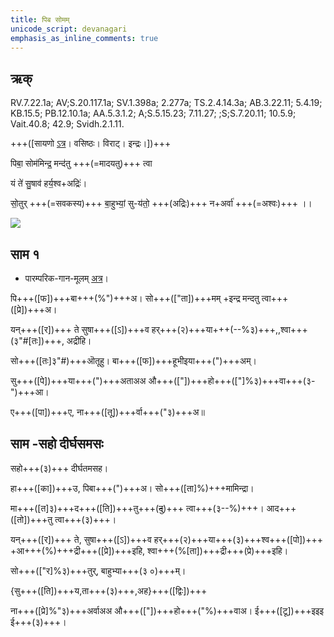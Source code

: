 ```yaml
---
title: पिब सोमम्  
unicode_script: devanagari  
emphasis_as_inline_comments: true
---   
```


## ऋक्

RV.7.22.1a; AV;S.20.117.1a; SV.1.398a; 2.277a; TS.2.4.14.3a; AB.3.22.11; 5.4.19; KB.15.5; PB.12.10.1a; AA.5.3.1.2; A;S.5.15.23; 7.11.27; ;S;S.7.20.11; 10.5.9; Vait.40.8; 42.9; Svidh.2.1.11.

+++([सायणो [ऽत्र](https://archive.org/stream/RgVedaWithSayanasCommentaryPart3/rv_sayanabhasya_part3#page/n413/mode/2up&sa=D&ust=1542425956227000)। वसिष्ठः। विराट्। इन्द्रः।])+++

पिबा॒ सोम॑मिन्द्र॒ मन्द॑तु +++(=मादयतु)+++ त्वा

यं ते॑ सु॒षाव॑ हर्य॒श्व+अद्रिः॑।

सो॒तुर् +++(=सवकस्य)+++ बा॒हुभ्यां॒ सु-य॑तो॒ +++(अद्रिः)+++ न+अर्वा॑ +++(=अश्वः)+++ ।।

![](../../images/indra-squeezing-soma-into-mouth.jpg)


## साम १

- पारम्परिक-गान-मूलम् [अत्र](https://sanskritdocuments.org/sites/pssramanujaswamy/VIVAAHA%20UPANAYANA%20SAAMAANI.pdf&sa=D&ust=1542425956228000)।
<div class="audioEmbed"  caption="रामानुजार्यः 1974 " src="https://archive
.org/download/jaiminIya-sAma-gAna-paravastu-tradition-rAmAnuja/piba-somam.mp3"></div>
<div class="audioEmbed"  caption="गोपालार्यः 2015  " src="https://archive
.org/download/jaiminIya-sAma-gAna-paravastu-tradition-gopAla-2015/piba-somam.mp3"></div>
<div class="audioEmbed"  caption="गोपालपवनयोर् अनुवचनम् 2015 1x" src="https://archive
.org/download/jaiminIya-sAma-gAna-paravastu-tradition-anuvachanam-gopAla-pavana-2015/piba-somam-p1.mp3"></div>
<div class="audioEmbed"  caption="गोपालपवनयोर् अनुवचनम् 2015 1.5x" src="https://archive
.org/download/jaiminIya-sAma-gAna-paravastu-tradition-anuvachanam-gopAla-pavana-2015-150p-speed/piba-somam-p1.mp3"></div>

पि+++([फ])+++बा+++(%")+++अ। सो+++(["ता])+++मम् +इन्द्र मन्दतु त्वा+++([प्रे])+++अ।

यन्+++([र])+++ ते सुषा+++([ऽ])+++व हर्+++(२)+++या+++(--%३)+++,,श्वा+++(३"#[तः])+++, अद्रीहि।

सो+++([तः]३"#)+++ऒतूहु। बा+++([फ])+++हूभीइया+++(")+++अम्।

सु+++([पे])+++या+++(")+++अताअअ औ+++(["])+++हो+++(["]%३)+++वा+++(३-")+++आ।

ए+++([पा])+++ए, ना+++([तू])+++र्वा+++("३)+++अ॥

## साम -सहो दीर्घसमसः

<div class="audioEmbed"  caption="गोपालपवनयोर् अनुवचनम् 2015 1x" src="https://archive
.org/download/jaiminIya-sAma-gAna-paravastu-tradition-anuvachanam-gopAla-pavana-2015/piba-somam-p2.mp3"></div>
<div class="audioEmbed"  caption="गोपालपवनयोर् अनुवचनम् 2015 1.5x" src="https://archive
.org/download/jaiminIya-sAma-gAna-paravastu-tradition-anuvachanam-gopAla-pavana-2015-150p-speed/piba-somam-p2.mp3"></div>

सहो+++(३)+++ दीर्घतमसह।

हा+++([का])+++उ, पिबा+++(")+++अ। सो+++([ता]%)+++मामिन्द्रा।

मा+++([त]३)+++द+++([ति])+++तु+++(~~दु~~)+++ त्वा+++(३--%)+++। आद+++([तो])+++तु त्वा+++(३)+++।

यन्+++([र])+++ ते, सुषा+++([ऽ])+++व हर्+++(२)+++या+++(३)+++श्व+++([पो])+++ +आ+++(%)+++द्री+++([प्रे])+++इहि, श्वा+++(%[ता])+++द्री+++(प्रे)+++इहि।

सो+++(["र]%३)+++तुर्, बाहुभ्या+++(३ ०)+++म्।

{सु+++([ति])+++य,ता+++(३)+++,अह}+++([द्विः])+++

ना+++([प्रे]%"३)+++अर्वाअअ औ+++(["])+++हो+++("%)+++वाअ। ई+++([टू])+++इइइ ई+++(३)+++।

